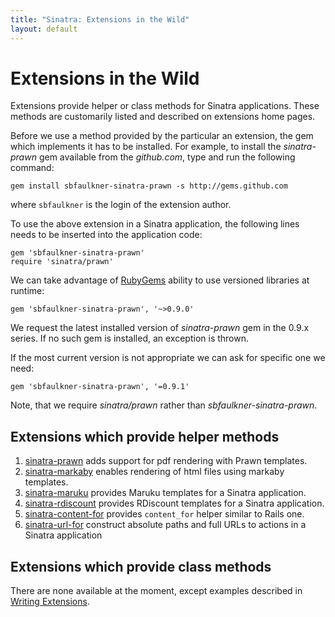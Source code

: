 ```yaml
---
title: "Sinatra: Extensions in the Wild"
layout: default
---
```


Extensions in the Wild
======================

Extensions provide helper or class methods for Sinatra applications.
These methods are customarily listed and described on extensions home
pages.

Before we use a method provided by the particular an extension, the
gem which implements it has to be installed. For
example, to install the *sinatra-prawn* gem available from the
*github.com*, type and run the following command:

    gem install sbfaulkner-sinatra-prawn -s http://gems.github.com

where `sbfaulkner` is the login of the extension author.

To use the above extension in a Sinatra application, the following
lines needs to be inserted into the application code:

    gem 'sbfaulkner-sinatra-prawn'
    require 'sinatra/prawn'

We can take advantage of
[RubyGems](http://www.rubygems.org/read/chapter/4) ability to use
versioned libraries at runtime:

    gem 'sbfaulkner-sinatra-prawn', '~>0.9.0'

We request the latest installed version of *sinatra-prawn* gem
in the 0.9.x series. If no such gem is installed, an exception is thrown.

If the most current version is not appropriate we can ask for specific
one we need:

    gem 'sbfaulkner-sinatra-prawn', '=0.9.1'

Note, that we require *sinatra/prawn* rather than *sbfaulkner-sinatra-prawn*.

## Extensions which provide helper methods

1. [sinatra-prawn](http://github.com/sbfaulkner/sinatra-prawn/)
   adds support for pdf rendering with Prawn templates.
1. [sinatra-markaby](http://github.com/sbfaulkner/sinatra-markaby/)
   enables rendering of html files using markaby templates.
1. [sinatra-maruku](http://github.com/wbzyl/sinatra-maruku/)
   provides Maruku templates for a Sinatra application.
1. [sinatra-rdiscount](http://github.com/wbzyl/sinatra-rdiscount/)
   provides RDiscount templates for a Sinatra application.
1. [sinatra-content-for](http://github.com/foca/sinatra-content-for/)
   provides `content_for` helper similar to Rails one.
1. [sinatra-url-for](http://github.com/emk/sinatra-url-for/)
   construct absolute paths and full URLs to actions
   in a Sinatra application

## Extensions which provide class methods

There are none available at the moment, except examples described
in [Writing Extensions](extensions.html).
